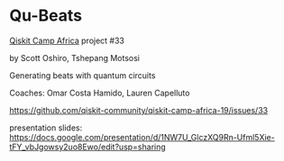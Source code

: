 # Qu-Beats
[Qiskit Camp Africa](https://community.qiskit.org/events/africa/) project #33

by Scott Oshiro, Tshepang Motsosi

Generating beats with quantum circuits

Coaches: Omar Costa Hamido, Lauren Capelluto

https://github.com/qiskit-community/qiskit-camp-africa-19/issues/33

presentation slides: https://docs.google.com/presentation/d/1NW7U_GlczXQ9Rn-Ufml5Xie-tFY_vbJgowsy2uo8Ewo/edit?usp=sharing
